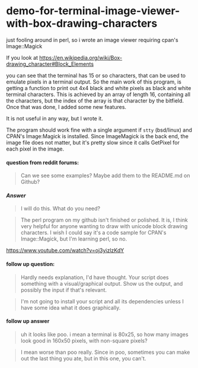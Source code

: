 # demo-for-terminal-image-viewer-with-box-drawing-characters
just fooling around in perl, so i wrote an image viewer requiring cpan's Image::Magick

If you look at https://en.wikipedia.org/wiki/Box-drawing_character#Block_Elements

you can see that the terminal has 15 or so characters, that can be used to emulate pixels in a terminal output.   So the main work of this program, is getting a function to print out 4x4 black and white pixels as black and white terminal characters.  This is achieved by an array of length 16, containing all the characters, but the index of the array is that character by the bitfield.   Once that was done, I added some new features. 

It is not useful in any way, but I wrote it. 

The program should work fine with a single argument if `stty` (bsd/linux)  and CPAN's Image:Magick is installed.
Since ImageMagick is the back end, the image file does not matter, but it's pretty slow since it calls GetPixel for each pixel in the image. 

#### question from reddit forums:
> Can we see some examples? Maybe add them to the README.md on Github?

#### *Answer*
> I will do this. What do you need?

> The perl program on my github isn't finished or polished. It is, I think very helpful for anyone wanting to draw with unicode block drawing characters. I wish I could say it's a code sample for CPAN's Image::Magick, but I'm learning perl, so no.

https://www.youtube.com/watch?v=oj3yizlzKdY
     

#### follow up question: 
> Hardly needs explanation, I'd have thought. Your script does something with a visual/graphical output. Show us the output, and possibly the input if that's relevant.

> I'm not going to install your script and all its dependencies unless I have some idea what it does graphically.

 #### follow up answer
> uh it looks like poo. i mean a terminal is 80x25, so how many images look good in 160x50 pixels, with non-square pixels?

> I mean worse than poo really. Since in poo, sometimes you can make out the last thing you ate, but in this one, you can't.
